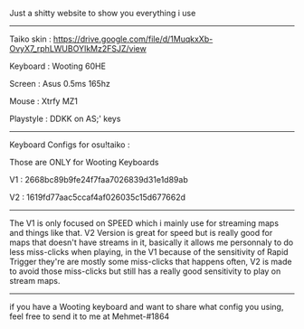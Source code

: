 Just a shitty website to show you everything i use

----

Taiko skin : https://drive.google.com/file/d/1MuqkxXb-OvyX7_rphLWUBOYIkMz2FSJZ/view

Keyboard : Wooting 60HE

Screen : Asus 0.5ms 165hz 

Mouse : Xtrfy MZ1

Playstyle : DDKK on AS;' keys

-----

Keyboard Configs for osu!taiko :

Those are ONLY for Wooting Keyboards

V1 : 2668bc89b9fe24f7faa7026839d31e1d89ab

V2 : 1619fd77aac5ccaf4af026035c15d677662d

---- 

The V1 is only focused on SPEED which i mainly use for streaming maps and things like that.
V2 Version is great for speed but is really good for maps that doesn't have streams in it, basically it allows me personnaly to do less miss-clicks when playing, in the V1 because of the sensitivity of Rapid Trigger they're are mostly some miss-clicks that happens often, V2 is made to avoid those miss-clicks but still has a really good sensitivity to play on stream maps.

----

if you have a Wooting keyboard and want to share what config you using, feel free to send it to me at Mehmet-#1864 
